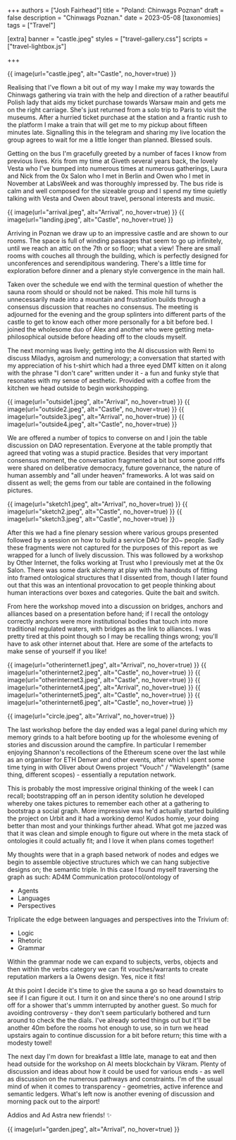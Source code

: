 +++
authors = ["Josh Fairhead"]
title = "Poland: Chinwags Poznan"
draft = false
description = "Chinwags Poznan."
date = 2023-05-08
[taxonomies]
tags = ["Travel"]

[extra]
banner = "castle.jpeg"
styles = ["travel-gallery.css"]
scripts = ["travel-lightbox.js"]

+++

<div class="cover-image">
{{ image(url="castle.jpeg", alt="Castle", no_hover=true) }}
</div>

Realising that I've flown a bit out of my way I make my way towards the Chinwags gathering via train with the help and direction of a rather beautiful Polish lady that aids my ticket purchase towards Warsaw main and gets me on the right carriage. She's just returned from a solo trip to Paris to visit the museums. After a hurried ticket purchase at the station and a frantic rush to the platform I make a train that will get me to my pickup about fifteen minutes late. Signalling this in the telegram and sharing my live location the group agrees to wait for me a little longer than planned. Blessed souls.

Getting on the bus I'm gracefully greeted by a number of faces I know from previous lives. Kris from my time at Giveth several years back, the lovely Vesta who I've bumped into numerous times at numerous gatherings, Laura and Nick from the 0x Salon who I met in Berlin and Owen who I met in November at LabsWeek and was thoroughly impressed by. The bus ride is calm and well composed for the sizeable group and I spend my time quietly talking with Vesta and Owen about travel, personal interests and music.

<div class="travel-gallery gallery-2 gallery-resized">
{{ image(url="arrival.jpeg", alt="Arrival", no_hover=true) }}
{{ image(url="landing.jpeg", alt="Castle", no_hover=true) }}
</div> 

Arriving in Poznan we draw up to an impressive castle and are shown to our rooms. The space is full of winding passages that seem to go up infinitely, until we reach an attic on the 7th or so floor; what a view! There are small rooms with couches all through the building, which is perfectly designed for unconferences and serendipitous wandering. There's a little time for exploration before dinner and a plenary style convergence in the main hall.

Taken over the schedule we end with the terminal question of whether the sauna room should or should not be naked. This mole hill turns is unnecessarily made into a mountain and frustration builds through a consensus discussion that reaches no consensus. The meeting is adjourned for the evening and the group splinters into different parts of the castle to get to know each other more personally for a bit before bed. I joined the wholesome duo of Alex and another who were getting meta-philosophical outside before heading off to the clouds myself.

The next morning was lively; getting into the AI discussion with Remi to discuss Miladys, agroism and numerology; a conversation that started with my appreciation of his t-shirt which had a three eyed DMT kitten on it along with the phrase "I don't care" written under it - a fun and funky style that resonates with my sense of aesthetic. Provided with a coffee from the kitchen we head outside to begin workshopping.

<div class="travel-gallery gallery-2 gallery-resized">
{{ image(url="outside1.jpeg", alt="Arrival", no_hover=true) }}
{{ image(url="outside2.jpeg", alt="Castle", no_hover=true) }}
{{ image(url="outside3.jpeg", alt="Arrival", no_hover=true) }}
{{ image(url="outside4.jpeg", alt="Castle", no_hover=true) }}
</div> 

We are offered a number of topics to converse on and I join the table discussion on DAO representation. Everyone at the table promptly that agreed that voting was a stupid practice. Besides that very important consensus moment, the conversation fragmented a bit but some good riffs were shared on deliberative democracy, future governance, the nature of human assembly and "all under heaven" frameworks. A lot was said on dissent as well; the gems from our table are contained in the following pictures.

<div class="travel-gallery gallery-3 gallery-resized">
{{ image(url="sketch1.jpeg", alt="Arrival", no_hover=true) }}
{{ image(url="sketch2.jpeg", alt="Castle", no_hover=true) }}
{{ image(url="sketch3.jpeg", alt="Castle", no_hover=true) }}
</div> 

After this we had a fine plenary session where various groups presented followed by a session on how to build a service DAO for 20~ people. Sadly these fragments were not captured for the purposes of this report as we wrapped for a lunch of lively discussion. This was followed by a workshop by Other Internet, the folks working at Trust who I previously met at the 0x Salon. There was some dark alchemy at play with the handouts of fitting into framed ontological structures that I dissented from, though I later found out that this was an intentional provocation to get people thinking about human interactions over boxes and categories. Quite the bait and switch.

From here the workshop moved into a discussion on bridges, anchors and alliances based on a presentation before hand; if I recall the ontology correctly anchors were more institutional bodies that touch into more traditional regulated waters, with bridges as the link to alliances. I was pretty tired at this point though so I may be recalling things wrong; you'll have to ask other internet about that. Here are some of the artefacts to make sense of yourself if you like!

<div class="travel-gallery gallery-3 gallery-resized">
{{ image(url="otherinternet1.jpeg", alt="Arrival", no_hover=true) }}
{{ image(url="otherinternet2.jpeg", alt="Castle", no_hover=true) }}
{{ image(url="otherinternet3.jpeg", alt="Castle", no_hover=true) }}
{{ image(url="otherinternet4.jpeg", alt="Arrival", no_hover=true) }}
{{ image(url="otherinternet5.jpeg", alt="Castle", no_hover=true) }}
{{ image(url="otherinternet6.jpeg", alt="Castle", no_hover=true) }}
</div> 

{{ image(url="circle.jpeg", alt="Arrival", no_hover=true) }} 

The last workshop before the day ended was a legal panel during which my memory grinds to a halt before booting up for the wholesome evening of stories and discussion around the campfire. In particular I remember enjoying Shannon's recollections of the Ethereum scene over the last while as an organiser for ETH Denver and other events, after which I spent some time tying in with Oliver about Owens project "Vouch" / "Wavelength" (same thing, different scopes) - essentially a reputation network.

This is probably the most impressive original thinking of the week I can recall; bootstrapping off an in person identity solution he developed whereby one takes pictures to remember each other at a gathering to bootstrap a social graph. More impressive was he'd actually started building the project on Urbit and it had a working demo! Kudos homie, your doing better than most and your thinkings further ahead. What got me jazzed was that it was clean and simple enough to figure out where in the meta stack of ontologies it could actually fit; and I love it when plans comes together!

My thoughts were that in a graph based network of nodes and edges we begin to assemble objective structures which we can hang subjective designs on; the semantic triple. In this case I found myself traversing the graph as such:
AD4M Communication protocol/ontology of
- Agents
- Languages
- Perspectives

Triplicate the edge between languages and perspectives into the Trivium of:
- Logic
- Rhetoric
- Grammar

Within the grammar node we can expand to subjects, verbs, objects and then within the verbs category we can fit vouches/warrants to create reputation markers a la Owens design. Yes, nice it fits!

At this point I decide it's time to give the sauna a go so head downstairs to see if I can figure it out. I turn it on and since there's no one around I strip off for a shower that's ummm interrupted by another guest. So much for avoiding controversy - they don't seem particularly bothered and turn around to check the the dials. I've already sorted things out but it'll be another 40m before the rooms hot enough to use, so in turn we head upstairs again to continue discussion for a bit before return; this time with a modesty towel!

The next day I'm down for breakfast a little late, manage to eat and then head outside for the workshop on AI meets blockchain by Vikram. Plenty of discussion and ideas about how it could be used for various ends - as well as discussion on the numerous pathways and constraints. I'm of the usual mind of when it comes to transparency - geometries, active inference and semantic ledgers. What's left now is another evening of discussion and morning pack out to the airport!

Addios and Ad Astra new friends! ✨

{{ image(url="garden.jpeg", alt="Arrival", no_hover=true) }} 